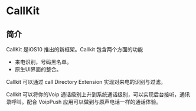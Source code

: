 # CallKit

## 简介

   CallKit 是iOS10 推出的新框架。Callkit 包含两个方面的功能

* 来电识别，号码黑名单。
* 原生UI界面的整合。

Callkit 可以通过 call Directory Extension 实现对来电的识别与过滤。

Callkit 可以将你的Voip 通话级别上升到系统通话级别，可以实现后台接听，通讯录呼叫。配合 VoipPush 应用可以做到与原声电话一样的通话体验。

